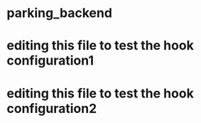 # parking_backend
# editing this file to test the hook configuration1
# editing this file to test the hook configuration2
